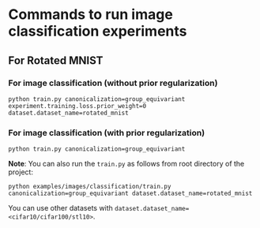 # Commands to run image classification experiments

## For Rotated MNIST
### For image classification (without prior regularization)
```
python train.py canonicalization=group_equivariant experiment.training.loss.prior_weight=0 dataset.dataset_name=rotated_mnist
```
### For image classification (with prior regularization)
``` 
python train.py canonicalization=group_equivariant  
```

**Note**: You can also run the `train.py` as follows from root directory of the project: 
```
python examples/images/classification/train.py canonicalization=group_equivariant dataset.dataset_name=rotated_mnist
```

You can use other datasets with `dataset.dataset_name=<cifar10/cifar100/stl10>`.  